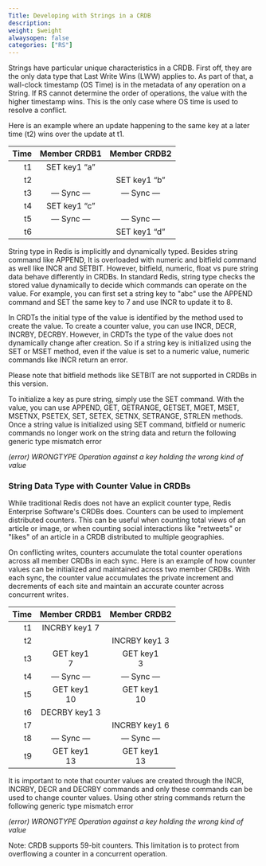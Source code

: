 ```yaml
---
Title: Developing with Strings in a CRDB
description:
weight: $weight
alwaysopen: false
categories: ["RS"]
---
```

Strings have particular unique characteristics in a CRDB. First off,
they are the only data type that Last Write Wins (LWW) applies to. As
part of that, a wall-clock timestamp (OS Time) is in the metadata of any
operation on a String. If RS cannot determine the order of operations,
the value with the higher timestamp wins. This is the only case where OS
time is used to resolve a conflict.

Here is an example where an update happening to the same key at a later
time (t2) wins over the update at t1.

|  **Time** | **Member CRDB1** | **Member CRDB2** |
|  ------: | :------: | :------: |
|  t1 | SET key1 “a” |  |
|  t2 |  | SET key1 “b” |
|  t3 | — Sync — | — Sync — |
|  t4 | SET key1 “c” |  |
|  t5 | — Sync — | — Sync — |
|  t6 |  | SET key1 “d” |

String type in Redis is implicitly and dynamically typed. Besides string
command like APPEND, It is overloaded with numeric and bitfield command
as well like INCR and SETBIT. However, bitfield, numeric, float vs pure
string data behave differently in CRDBs. In standard Redis, string type
checks the stored value dynamically to decide which commands can operate
on the value. For example, you can first set a string key to "abc" use
the APPEND command and SET the same key to 7 and use INCR to update it
to 8.

In CRDTs the initial type of the value is identified by the method used
to create the value. To create a counter value, you can use INCR, DECR,
INCRBY, DECRBY. However, in CRDTs the type of the value does not
dynamically change after creation. So if a string key is initialized
using the SET or MSET method, even if the value is set to a numeric
value, numeric commands like INCR return an error.

Please note that bitfield methods like SETBIT are not supported in CRDBs
in this version.

To initialize a key as pure string, simply use the SET command. With the
value, you can use APPEND, GET, GETRANGE, GETSET, MGET, MSET, MSETNX,
PSETEX, SET, SETEX, SETNX, SETRANGE, STRLEN methods. Once a string value
is initialized using SET command, bitfield or numeric commands no longer
work on the string data and return the following generic type mismatch
error

*(error) WRONGTYPE Operation against a key holding the wrong kind of
value*

### String Data Type with Counter Value in CRDBs

While traditional Redis does not have an explicit counter type, Redis
Enterprise Software's CRDBs does. Counters can be used to implement
distributed counters. This can be useful when counting total views of an
article or image, or when counting social interactions like "retweets"
or "likes" of an article in a CRDB distributed to multiple geographies.

On conflicting writes, counters accumulate the total counter operations
across all member CRDBs in each sync. Here is an example of how counter
values can be initialized and maintained across two member CRDBs. With
each sync, the counter value accumulates the private increment and
decrements of each site and maintain an accurate counter across
concurrent writes.

|  **Time** | **Member CRDB1** | **Member CRDB2** |
|  ------: | :------: | :------: |
|  t1 | INCRBY key1 7 |  |
|  t2 |  | INCRBY key1 3 |
|  t3 | GET key1<br/>7 | GET key1<br/>3 |
|  t4 | — Sync — | — Sync — |
|  t5 | GET key1<br/>10 | GET key1<br/>10 |
|  t6 | DECRBY key1 3 |  |
|  t7 |  | INCRBY key1 6 |
|  t8 | — Sync — | — Sync — |
|  t9 | GET key1<br/>13 | GET key1<br/>13 |

It is important to note that counter values are created through the
INCR, INCRBY, DECR and DECRBY commands and only these commands can be
used to change counter values. Using other string commands return the
following generic type mismatch error

*(error) WRONGTYPE Operation against a key holding the wrong kind of
value*

Note: CRDB supports 59-bit counters. This limitation is to protect from
overflowing a counter in a concurrent operation.
